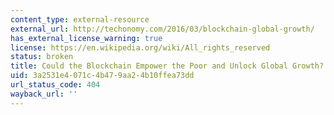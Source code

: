 ```yaml
---
content_type: external-resource
external_url: http://techonomy.com/2016/03/blockchain-global-growth/
has_external_license_warning: true
license: https://en.wikipedia.org/wiki/All_rights_reserved
status: broken
title: Could the Blockchain Empower the Poor and Unlock Global Growth?
uid: 3a2531e4-071c-4b47-9aa2-4b10ffea73dd
url_status_code: 404
wayback_url: ''
---
```

